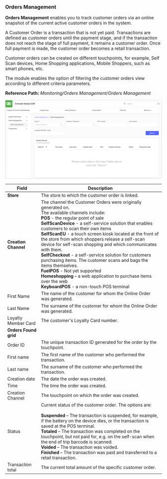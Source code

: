 ### Orders Management

**Orders Management** enables you to track customer orders via an online snapshot of the current active customer orders in the system.

A Customer Order is a transaction that is not yet paid. Transactions are defined as customer orders until the payment stage, and if the transaction does not reach the stage of full payment, it remains a customer order. Once full payment is made, the customer order becomes a retail transaction.

Customer orders can be created on different touchpoints, for example, Self Scan devices, Home Shopping applications, Mobile Shoppers, such as smart phones, etc.

The module enables the option of filtering the customer orders view according to different criteria parameters.

**Reference Path:** *Monitoring/Orders Management/Orders Management*

![Orders Management Screen](/Images/OrdersManagementScreen.png)

|**Field**|**Description**|
|---------|----------|
|**Store**|The store to which the customer order is linked.|
|**Creation Channel**|The channel the Customer Orders were originally generated on.<BR>The available channels include:<BR>**POS** - the regular point of sale<BR>**SelfScanDevice** - a self-service solution that enables customers to scan their own items<BR>**SelfScanEU** - a touch screen kiosk located at the front of the store from which shoppers release a self-scan device for self-scan shopping and which communicates with them.<BR>**SelfCheckout** - a self-service solution for customers purchasing items. The customer scans and bags the items themselves.<BR>**FuelPOS** - Not yet supported<BR>**Homeshopping** – a web application to purchase items over the web<BR>**KeyboardPOS** - a non-touch POS terminal|
|First Name|The name of the customer for whom the Online Order was generated.|
|Last Name|The surname of the customer for whom the Online Order was generated.|
|Loyalty Member Card|The customer's Loyalty Card number.|
|**Orders Found grid**||
|Order ID|The unique transaction ID generated for the order by the touchpoint.|
|First name|The first name of the customer who performed the transaction.|
|Last name|The surname of the customer who performed the transaction.|
|Creation date|The date the order was created.|
|Time|The time the order was created.|
|Creation Channel|The touchpoint on which the order was created.|
|Status|Current status of the customer order. The options are:<BR><BR>**Suspended** – The transaction is suspended, for example, if the battery on the device dies, or the transaction is saved at the POS terminal.<BR>**Totaled** – The transaction was completed on the touchpoint, but not paid for, e.g. on the self-scan when the end of trip barcode is scanned.<BR>**Voided** – The transaction was voided.<BR>**Finished** – The transaction was paid and transferred to a retail transaction.|
|Transaction total|The current total amount of the specific customer order.|